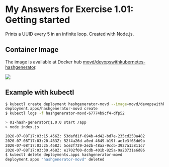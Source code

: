 # My Answers for Exercise 1.01: Getting started

Prints a UUID every 5 in an infinite loop. Created with Node.js.

## Container Image

The image is available at Docker hub [movd/devopswithkubernetes-hashgenerator](https://hub.docker.com/r/movd/devopswithkubernetes-hashgenerator).

[![](https://images.microbadger.com/badges/image/movd/devopswithkubernetes-hashgenerator.svg)](https://microbadger.com/images/movd/devopswithkubernetes-hashgenerator "Get your own image badge on microbadger.com")

## Example with kubectl

```sh
$ kubectl create deployment hashgenerator-movd --image=movd/devopswithkubernetes-hashgenerator
deployment.apps/hashgenerator-movd create
$ kubectl logs -f hashgenerator-movd-67774b9cf4-dfp52 

> 01-hash-generator@1.0.0 start /app
> node index.js

2020-07-08T17:03:15.456Z: 53dafd1f-694b-4d42-bd7e-235cd250a482
2020-07-08T17:03:20.463Z: 52f4a26d-a0ed-4649-b19f-ae1e3f65dd9b
2020-07-08T17:03:25.468Z: 5ce2f729-2e2b-48aa-9ccb-3927a13811c7
2020-07-08T17:03:30.468Z: e1702f00-dcdb-401b-825a-9a23731e6d86
$ kubectl delete deployments.apps hashgenerator-movd 
deployment.apps "hashgenerator-movd" deleted
```